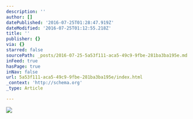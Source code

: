 ```yaml
---
description: ''
author: []
datePublished: '2016-07-25T01:28:47.919Z'
dateModified: '2016-07-25T01:12:55.218Z'
title: ''
publisher: {}
via: {}
starred: false
sourcePath: _posts/2016-07-25-5a53f111-aca5-49c9-9fbe-281ba3ba195e.md
inFeed: true
hasPage: true
inNav: false
url: 5a53f111-aca5-49c9-9fbe-281ba3ba195e/index.html
_context: 'http://schema.org'
_type: Article

---
```

![](https://the-grid-user-content.s3-us-west-2.amazonaws.com/82e6d467-a4d8-4c8d-8f2f-85018774f365.jpg)